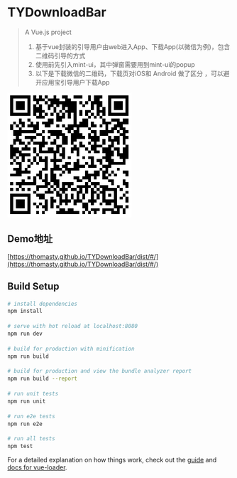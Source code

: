 # TYDownloadBar

> A Vue.js project
> 1. 基于vue封装的引导用户由web进入App、下载App(以微信为例)，包含二维码引导的方式
> 2. 使用前先引入mint-ui，其中弹窗需要用到mint-ui的popup 
> 3. 以下是下载微信的二维码，下载页对iOS和 Android 做了区分 ，可以避开应用宝引导用户下载App

![引导下载App的二维码](./src/components/qr_img.png)

## Demo地址

[https://thomasty.github.io/TYDownloadBar/dist/#/](https://thomasty.github.io/TYDownloadBar/dist/#/)

## Build Setup

``` bash
# install dependencies
npm install

# serve with hot reload at localhost:8080
npm run dev

# build for production with minification
npm run build

# build for production and view the bundle analyzer report
npm run build --report

# run unit tests
npm run unit

# run e2e tests
npm run e2e

# run all tests
npm test
```

For a detailed explanation on how things work, check out the [guide](http://vuejs-templates.github.io/webpack/) and [docs for vue-loader](http://vuejs.github.io/vue-loader).
